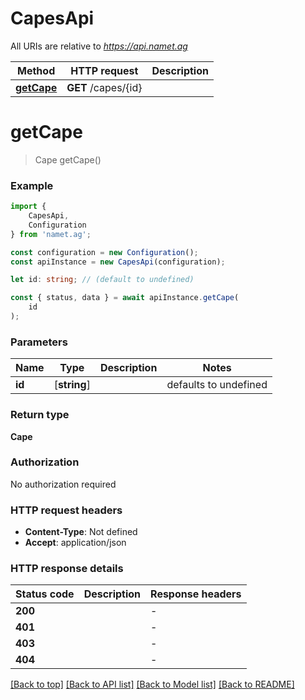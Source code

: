 # CapesApi

All URIs are relative to *https://api.namet.ag*

|Method | HTTP request | Description|
|------------- | ------------- | -------------|
|[**getCape**](#getcape) | **GET** /capes/{id} | |

# **getCape**
> Cape getCape()


### Example

```typescript
import {
    CapesApi,
    Configuration
} from 'namet.ag';

const configuration = new Configuration();
const apiInstance = new CapesApi(configuration);

let id: string; // (default to undefined)

const { status, data } = await apiInstance.getCape(
    id
);
```

### Parameters

|Name | Type | Description  | Notes|
|------------- | ------------- | ------------- | -------------|
| **id** | [**string**] |  | defaults to undefined|


### Return type

**Cape**

### Authorization

No authorization required

### HTTP request headers

 - **Content-Type**: Not defined
 - **Accept**: application/json


### HTTP response details
| Status code | Description | Response headers |
|-------------|-------------|------------------|
|**200** |  |  -  |
|**401** |  |  -  |
|**403** |  |  -  |
|**404** |  |  -  |

[[Back to top]](#) [[Back to API list]](../README.md#documentation-for-api-endpoints) [[Back to Model list]](../README.md#documentation-for-models) [[Back to README]](../README.md)

